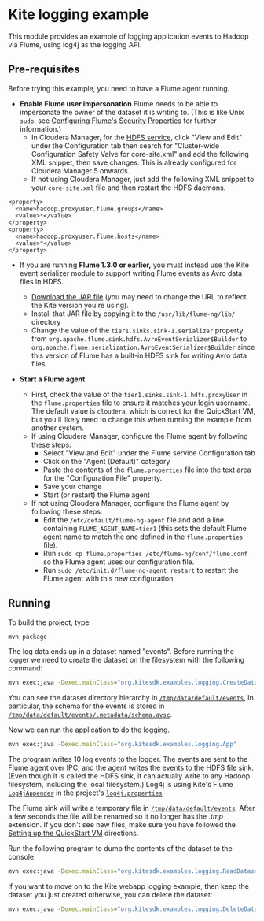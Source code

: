 Kite logging example
=========================

This module provides an example of logging application events to Hadoop via Flume, using
log4j as the logging API.

## Pre-requisites

Before trying this example, you need to have a Flume agent running.

*   __Enable Flume user impersonation__ Flume needs to be able to impersonate the owner
 of the dataset it is writing to. (This is like Unix `sudo`, see
[Configuring Flume's Security Properties](http://www.cloudera.com/content/cloudera-content/cloudera-docs/CDH4/latest/CDH4-Security-Guide/cdh4sg_topic_4_2.html)
for further information.) 
    * In Cloudera Manager, for the [HDFS service](http://localhost:7180/cmf/services/status),
      click "View and Edit" under the Configuration tab then
      search for "Cluster-wide Configuration Safety Valve for core-site.xml"
      and add the following XML snippet, then save changes. This is already configured
      for Cloudera Manager 5 onwards.
    * If not using Cloudera Manager, just add the following XML snippet to your `core-site.xml` file 
      and then restart the HDFS daemons.

```
<property>
  <name>hadoop.proxyuser.flume.groups</name>
  <value>*</value>
</property>
<property>
  <name>hadoop.proxyuser.flume.hosts</name>
  <value>*</value>
</property>
```

* If you are running __Flume 1.3.0 or earlier,__ you must instead use the Kite event serializer module to support writing
   Flume events as Avro data files in HDFS.
    * [Download the JAR file](https://repository.cloudera.com/artifactory/libs-release-local/com/cloudera/cdk/cdk-flume-avro-event-serializer/0.8.1/cdk-flume-avro-event-serializer-0.8.1.jar) (you may need to change the URL to reflect the Kite version you're using).
    * Install that JAR file by copying it to the `/usr/lib/flume-ng/lib/` directory
    * Change the value of the `tier1.sinks.sink-1.serializer` property from `org.apache.flume.sink.hdfs.AvroEventSerializer$Builder` to `org.apache.flume.serialization.AvroEventSerializer$Builder` since this version of Flume has a built-in HDFS sink for writing Avro data files.

*   __Start a Flume agent__ 
    * First, check the value of the `tier1.sinks.sink-1.hdfs.proxyUser` in the `flume.properties` 
      file to ensure it matches your login username. The default value is `cloudera`, which is correct
      for the QuickStart VM, but you'll likely need to change this when running the example from another system.
    * If using Cloudera Manager, configure the Flume agent by following these steps:
        * Select "View and Edit" under the Flume service Configuration tab
        * Click on the "Agent (Default)" category
        * Paste the contents of the `flume.properties` file into the text area for the "Configuration File" property. 
        * Save your change
        * Start (or restart) the Flume agent
    * If not using Cloudera Manager, configure the Flume agent by following these steps:
        * Edit the `/etc/default/flume-ng-agent` file and add a line containing `FLUME_AGENT_NAME=tier1` 
          (this sets the default Flume agent name to match the one defined in the `flume.properties` file).
        * Run `sudo cp flume.properties /etc/flume-ng/conf/flume.conf` so the Flume agent uses our configuration file.
        * Run `sudo /etc/init.d/flume-ng-agent restart` to restart the Flume agent with this new configuration

## Running

To build the project, type

```bash
mvn package
```

The log data ends up in a dataset named "events". Before running the logger we need
to create the dataset on the filesystem with the following command:

```bash
mvn exec:java -Dexec.mainClass="org.kitesdk.examples.logging.CreateDataset"
```

You can see the dataset directory hierarchy in [`/tmp/data/default/events`](http://localhost:8888/filebrowser/#/tmp/data/default/events),
In particular, the schema for the events is stored in
[`/tmp/data/default/events/.metadata/schema.avsc`](http://localhost:8888/filebrowser/#/tmp/data/default/events/.metadata/schema.avsc).

Now we can run the application to do the logging.

```bash
mvn exec:java -Dexec.mainClass="org.kitesdk.examples.logging.App"
```

The program writes 10 log events to the logger. The events are sent to the Flume agent
over IPC, and the agent writes the events to the HDFS file sink. (Even though it is
called the HDFS sink, it can actually write to any Hadoop filesystem,
including the local filesystem.) Log4j is using Kite's Flume
[`Log4jAppender`](https://github.com/kite-sdk/kite/blob/master/kite-data/kite-data-flume/src/main/java/org/kitesdk/data/flume/Log4jAppender.java)
in the project's [`log4j.properties`](https://github.com/kite-sdk/kite-examples/blob/master/logging/src/main/resources/log4j.properties)

The Flume sink will write a temporary file in [`/tmp/data/default/events`](http://localhost:8888/filebrowser/#/tmp/data/default/events).
After a few seconds the file will be renamed so it no longer has the _.tmp_
extension. If you don't see new files, make sure you have followed the [Setting up the QuickStart VM](https://github.com/kite-sdk/kite-examples#setting-up-the-quickstart-vm)
directions.

Run the following program to dump the contents of the dataset to the console:

```bash
mvn exec:java -Dexec.mainClass="org.kitesdk.examples.logging.ReadDataset"
```

If you want to move on to the Kite webapp logging example, then keep the dataset you just created
otherwise, you can delete the dataset:

```bash
mvn exec:java -Dexec.mainClass="org.kitesdk.examples.logging.DeleteDataset"
```
